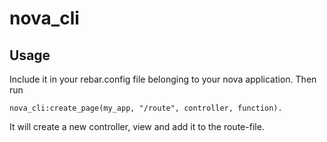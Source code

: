 nova_cli
=====

Usage
-----

Include it in your rebar.config file belonging to your nova application. Then run

```
nova_cli:create_page(my_app, "/route", controller, function).
```

It will create a new controller, view and add it to the route-file.
